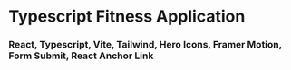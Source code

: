 #  Typescript Fitness Application

### React, Typescript, Vite, Tailwind, Hero Icons, Framer Motion, Form Submit, React Anchor Link